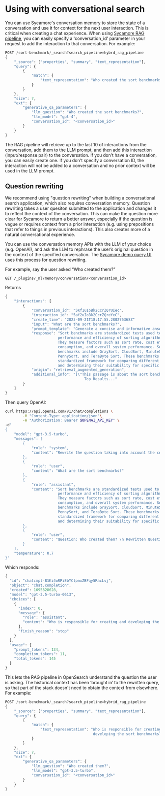 # Using with conversational search

You can use Sycamore's conversation memory to store the state of a conversation and use it for context for the next user interaction. This is critical when creating a chat experience. When using [Sycamore RAG pipeline](../querying_data/using_rag_pipelines.md), you can easily specify a 'conversation_id' parameter in your request to add the interaction to that conversation. For example:


```javascript
POST /sort-benchmark/_search?search_pipeline=hybrd_rag_pipeline
{
    "_source": ["properties", "summary", "text_representation"],
    "query": {
        {
            "match": {
                "text_representation": "Who created the sort benchmarks?"
            }
        }
    },
    "size": 7,
    "ext": {
        "generative_qa_parameters": {
            "llm_question": "Who created the sort benchmarks?",
            "llm_model": "gpt-4",
            "conversation_id": "<conversation_id>"
        }
    }
}
```

The RAG pipeline will retrieve up to the last 10 of interactions from the conversation, add them to the LLM prompt, and then add this interaction (input/response pair) to the conversation. If you don't have a conversation, you can easily create one. If you don't specify a conversation ID, the interaction will not be added to a conversation and no prior context will be used in the LLM prompt.

## Question rewriting

We recommend using "question rewriting" when building a conversational search application, which also requires conversation memory. Question rewriting takes a user quesiton submitted to the application and changes it to reflect the context of the conversation. This can make the question more clear for Sycamore to return a better answer, especially if the question is vague or requires context from a prior interaction (e.g. using prepositions that refer to things in previous interactions). This also creates more of a natural conversational experience.

You can use the conversation memory APIs with the LLM of your choice (e.g. OpenAI), and ask the LLM to rephrase the user’s original question in the context of the specified conversation. The [Sycamore demo query UI](../querying_data/demo_query_ui.md) uses this process for question rewriting.

For example, say the user asked “Who created them?”

```
GET /_plugins/_ml/memory/conversation/<conversation_id>
```

Returns

```javascript
{
    "interactions": [
        {
            "conversation_id": "5Kf1uIoBk2CcrZQrUIec",
            "interaction_id": "5af2uIoBk2CcrZQreYeC",
            "create_time": "2023-09-21T18:17:55.280275368Z"
            "input": "What are the sort benchmarks?",
            "prompt_template": "Generate a concise and informative answer in...",
            "response": "Sort benchmarks are standardized tests used to evaluate the \
                        performance and efficiency of sorting algorithms and systems. \
                        They measure factors such as sort rate, cost efficiency, energy \
                        consumption, and overall system performance. Some common sort \
                        benchmarks include GraySort, CloudSort, MinuteSort, JouleSort, \
                        PennySort, and TeraByte Sort. These benchmarks provide a \
                        standardized framework for comparing different sorting solutions \
                        and determining their suitability for specific use cases.",
            "origin": "retrieval_augmented_generation",
            "additional_info": "[\"This passage is about the sort benchmarks\\n\\n \
                                    Top Results..."
        }
    ]
}
```

Then query OpenAI:

```bash
curl https://api.openai.com/v1/chat/completions \
        -H "Content-Type: application/json"\
        -H "Authorization: Bearer $OPENAI_API_KEY" \
-d'
{
    "model": "gpt-3.5-turbo",
    "messages": [
        {
            "role": "system",
            "content": "Rewrite the question taking into account the context from the previous several interactions"
        },
        {
            "role": "user",
            "content": "What are the sort benchmarks?"
        },
        {
            "role": "assistant",
            "content": "Sort benchmarks are standardized tests used to evaluate the \
                        performance and efficiency of sorting algorithms and systems. \
                        They measure factors such as sort rate, cost efficiency, energy \
                        consumption, and overall system performance. Some common sort \
                        benchmarks include GraySort, CloudSort, MinuteSort, JouleSort, \
                        PennySort, and TeraByte Sort. These benchmarks provide a \
                        standardized framework for comparing different sorting solutions \
                        and determining their suitability for specific use cases.",
        },
        {
            "role": "user",
            "content": "Question: Who created them? \n Rewritten Question:"
        }
    ],
    "temperature": 0.7
}'
```

Which responds:

```javascript
{
  "id": "chatcmpl-81Ki4wRPiEbYClpnxZBFqy5RacLvj",
  "object": "chat.completion",
  "created": 1695328628,
  "model": "gpt-3.5-turbo-0613",
  "choices": [
    {
      "index": 0,
      "message": {
        "role": "assistant",
        "content": "Who is responsible for creating and developing the sort benchmarks?"
      },
      "finish_reason": "stop"
    }
  ],
  "usage": {
    "prompt_tokens": 134,
    "completion_tokens": 11,
    "total_tokens": 145
  }
}
```

This lets the RAG pipeline in OpenSearch understand the question the user is asking. The historical context has been ‘brought in’ to the rewritten query, so that part of the stack doesn't need to obtain the context from elsewhere. For example:

```javascript
POST /sort-benchmark/_search?search_pipeline=hybrid_rag_pipeline
{
    "_source": ["properties", "summary", "text_representation"],
    "query": {
        {
            "match": {
                "text_representation": "Who is responsible for creating and \
                                        developing the sort benchmarks?"
            }
        }
    },
    "size": 7,
    "ext": {
        "generative_qa_parameters": {
            "llm_question": "Who created them?",
            "llm_model": "gpt-3.5-turbo",
            "conversation_id": "<conversation_id>"
        }
    }
}
```

